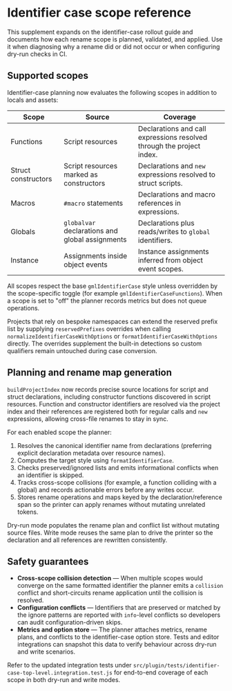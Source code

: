 # Identifier case scope reference

This supplement expands on the identifier-case rollout guide and documents how
each rename scope is planned, validated, and applied. Use it when diagnosing
why a rename did or did not occur or when configuring dry-run checks in CI.

## Supported scopes

Identifier-case planning now evaluates the following scopes in addition to
locals and assets:

| Scope | Source | Coverage |
| --- | --- | --- |
| Functions | Script resources | Declarations and call expressions resolved through the project index. |
| Struct constructors | Script resources marked as constructors | Declarations and `new` expressions resolved to struct scripts. |
| Macros | `#macro` statements | Declarations and macro references in expressions. |
| Globals | `globalvar` declarations and global assignments | Declarations plus reads/writes to `global` identifiers. |
| Instance | Assignments inside object events | Instance assignments inferred from object event scopes. |

All scopes respect the base `gmlIdentifierCase` style unless overridden by the
scope-specific toggle (for example `gmlIdentifierCaseFunctions`). When a scope is
set to "off" the planner records metrics but does not queue operations.

Projects that rely on bespoke namespaces can extend the reserved prefix list by
supplying `reservedPrefixes` overrides when calling
`normalizeIdentifierCaseWithOptions` or `formatIdentifierCaseWithOptions`
directly. The overrides supplement the built-in detections so custom qualifiers
remain untouched during case conversion.

## Planning and rename map generation

`buildProjectIndex` now records precise source locations for script and struct
declarations, including constructor functions discovered in script resources.
Function and constructor identifiers are resolved via the project index and
their references are registered both for regular calls and `new` expressions,
allowing cross-file renames to stay in sync.

For each enabled scope the planner:

1. Resolves the canonical identifier name from declarations (preferring explicit
   declaration metadata over resource names).
2. Computes the target style using `formatIdentifierCase`.
3. Checks preserved/ignored lists and emits informational conflicts when an
   identifier is skipped.
4. Tracks cross-scope collisions (for example, a function colliding with a
   global) and records actionable errors before any writes occur.
5. Stores rename operations and maps keyed by the declaration/reference span so
   the printer can apply renames without mutating unrelated tokens.

Dry-run mode populates the rename plan and conflict list without mutating source
files. Write mode reuses the same plan to drive the printer so the declaration
and all references are rewritten consistently.

## Safety guarantees

- **Cross-scope collision detection** — When multiple scopes would converge on
  the same formatted identifier the planner emits a `collision` conflict and
  short-circuits rename application until the collision is resolved.
- **Configuration conflicts** — Identifiers that are preserved or matched by the
  ignore patterns are reported with `info`-level conflicts so developers can
  audit configuration-driven skips.
- **Metrics and option store** — The planner attaches metrics, rename plans, and
  conflicts to the identifier-case option store. Tests and editor integrations
  can snapshot this data to verify behaviour across dry-run and write scenarios.

Refer to the updated integration tests under
`src/plugin/tests/identifier-case-top-level.integration.test.js` for end-to-end
coverage of each scope in both dry-run and write modes.
